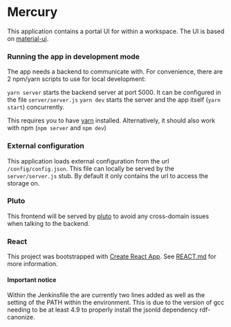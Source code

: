 # Mercury

This application contains a portal UI for within a workspace. The UI is based on 
[material-ui](https://material-ui.com/).

### Running the app in development mode
The app needs a backend to communicate with. For convenience, there are 2 npm/yarn scripts
to use for local development:

`yarn server` starts the backend server at port 5000. It can be configured in the file `server/server.js`
`yarn dev` starts the server and the app itself (`yarn start`) concurrently.   

This requires you to have [yarn](https://yarnpkg.com/lang/en/) installed. Alternatively, it should also
work with npm (`npm server` and `npm dev`)

### External configuration
This application loads external configuration from the url `/config/config.json`. This file can locally be 
served by the `server/server.js` stub. By default it only contains the url to access the storage on.

### Pluto
This frontend will be served by [pluto](https://github.com/fairspace/pluto) to avoid any cross-domain issues when talking to the backend.

### React
This project was bootstrapped with [Create React App](https://github.com/facebookincubator/create-react-app). See [REACT.md](REACT.md) for more information.

#### Important notice
Within the Jenkinsfile the are currently two lines added as well as the setting of the PATH within the environment. 
This is due to the version of gcc needing to be at least 4.9 to properly install the jsonld dependency rdf-canonize.
